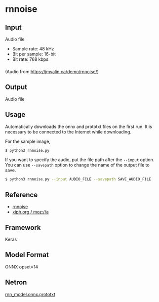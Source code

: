 # rnnoise

## Input

Audio file

- Sample rate: 48 kHz
- Bit per sample: 16-bit
- Bit rate: 768 kbps

###

(Audio from https://jmvalin.ca/demo/rnnoise/)

## Output

Audio file

###

## Usage
Automatically downloads the onnx and prototxt files on the first run.
It is necessary to be connected to the Internet while downloading.

For the sample image,
```bash
$ python3 rnnoise.py
```

If you want to specify the audio, put the file path after the `--input` option.
You can use `--savepath` option to change the name of the output file to save.
```bash
$ python3 rnnoise.py --input AUDIO_FILE --savepath SAVE_AUDIO_FILE
```

## Reference

- [rnnoise](https://github.com/xiph/rnnoise)
- [xiph.org / moz://a](https://jmvalin.ca/demo/rnnoise/)

## Framework

Keras

## Model Format

ONNX opset=14

## Netron

[rnn_model.onnx.prototxt](https://netron.app/?url=https://storage.googleapis.com/ailia-models/rnnoise/rnn_model.onnx.prototxt)
